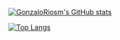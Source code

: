 [![GonzaloRiosm's GitHub stats](https://github-readme-stats.vercel.app/api?username=gonzariosm)](https://gonzalorios.cl)

[![Top Langs](https://github-readme-stats.vercel.app/api/top-langs/?username=gonzariosm)](https://gonzalorios.cl)


<!---
gonzariosm/gonzariosm is a ✨ special ✨ repository because its `README.md` (this file) appears on your GitHub profile.
You can click the Preview link to take a look at your changes.

- 👋 Hi, I’m @gonzariosm
- 👀 I’m interested in ...
- 🌱 I’m currently learning ...
- 💞️ I’m looking to collaborate on ...
- 📫 How to reach me ...
--->
